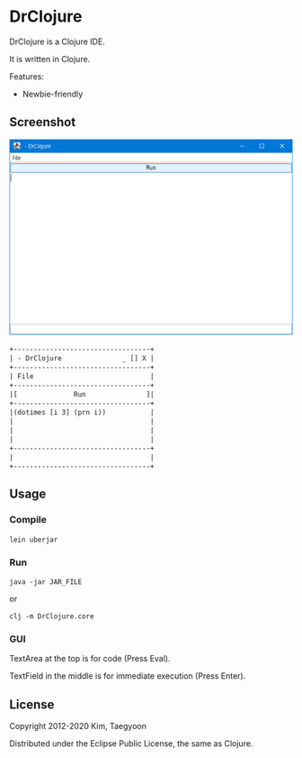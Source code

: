 # DrClojure

DrClojure is a Clojure IDE.

It is written in Clojure.

Features: 

* Newbie-friendly

## Screenshot
![DrClojure Screenshot](https://raw.githubusercontent.com/kimtg/DrClojure/master/DrClojure.PNG)
```
+----------------------------------+
| - DrClojure               _ [] X |
+----------------------------------+
| File                             |
+----------------------------------+
|[              Run               ]|
+----------------------------------+
|(dotimes [i 3] (prn i))           |
|                                  |
|                                  |
|                                  |
+----------------------------------+
|                                  |
+----------------------------------+

```

## Usage

### Compile
```
lein uberjar
```

### Run
```
java -jar JAR_FILE
```
or
```
clj -m DrClojure.core
```

### GUI

TextArea at the top is for code (Press Eval).

TextField in the middle is for immediate execution (Press Enter).

## License

Copyright 2012-2020 Kim, Taegyoon

Distributed under the Eclipse Public License, the same as Clojure.
